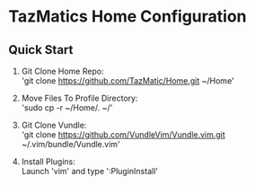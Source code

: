 # TazMatics Home Configuration
## Quick Start

1. Git Clone Home Repo:\
   'git clone https://github.com/TazMatic/Home.git ~/Home'

2. Move Files To Profile Directory:\
   'sudo cp -r ~/Home/. ~/'

3. Git Clone Vundle:\
   'git clone https://github.com/VundleVim/Vundle.vim.git ~/.vim/bundle/Vundle.vim'

4. Install Plugins:\
   Launch 'vim' and type ':PluginInstall'
